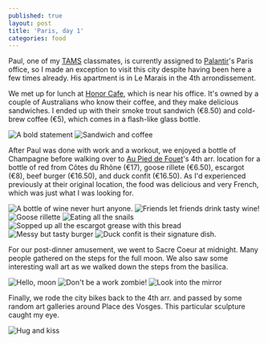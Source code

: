 ```yaml
---
published: true
layout: post
title: 'Paris, day 1'
categories: food
---
```

Paul, one of my [TAMS][tams] classmates, is currently assigned to [Palantir][palantir]'s Paris office, so I made an exception to visit this city despite having been here a few times already. His apartment is in Le Marais in the 4th arrondissement.

<!--more-->

We met up for lunch at [Honor Cafe][honor], which is near his office. It's owned by a couple of Australians who know their coffee, and they make delicious sandwiches. I ended up with their smoke trout sandwich (€8.50) and cold-brew coffee (€5), which comes in a flash-like glass bottle.

![A bold statement]({{site.baseurl}}/images/2016/07/19/paris-day-1/honor-sign.jpeg)
![Sandwich and coffee]({{site.baseurl}}/images/2016/07/19/paris-day-1/sandwich-coffee.jpeg)

After Paul was done with work and a workout, we enjoyed a bottle of Champagne before walking over to [Au Pied de Fouet][aupieddefouet]'s 4th arr. location for a bottle of red from Côtes du Rhône (€17), goose rillete (€6.50), escargot (€8), beef burger (€16.50), and duck confit (€16.50). As I'd experienced previously at their original location, the food was delicious and very French, which was just what I was looking for.

![A bottle of wine never hurt anyone.]({{site.baseurl}}/images/2016/07/19/paris-day-1/wine.jpeg)
![Friends let friends drink tasty wine!]({{site.baseurl}}/images/2016/07/19/paris-day-1/wine-buddies.jpeg)
![Goose rillette]({{site.baseurl}}/images/2016/07/19/paris-day-1/aupieddefouet-rillette.jpeg)
![Eating all the snails]({{site.baseurl}}/images/2016/07/19/paris-day-1/aupieddefouet-escargot.jpeg)
![Sopped up all the escargot grease with this bread]({{site.baseurl}}/images/2016/07/19/paris-day-1/aupieddefouet-bread.jpeg)
![Messy but tasty burger]({{site.baseurl}}/images/2016/07/19/paris-day-1/aupieddefouet-burger.jpeg)
![Duck confit is their signature dish.]({{site.baseurl}}/images/2016/07/19/paris-day-1/aupieddefouet-confit.jpeg)

For our post-dinner amusement, we went to Sacre Coeur at midnight. Many people gathered on the steps for the full moon. We also saw some interesting wall art as we walked down the steps from the basilica.

![Hello, moon]({{site.baseurl}}/images/2016/07/19/paris-day-1/sacrecoeur-moon.jpeg)
![Don't be a work zombie!]({{site.baseurl}}/images/2016/07/19/paris-day-1/sacrecoeur-workzombie.jpeg)
![Look into the mirror]({{site.baseurl}}/images/2016/07/19/paris-day-1/sacrecoeur-mirror.jpeg)

Finally, we rode the city bikes back to the 4th arr. and passed by some random art galleries around Place des Vosges. This particular sculpture caught my eye.

![Hug and kiss]({{site.baseurl}}/images/2016/07/19/paris-day-1/placedevosges-embrace.jpeg)

[aupieddefouet]: http://www.aupieddefouet.com
[honor]: http://www.honor-cafe.com
[palantir]: http://www.palantir.com
[tams]: https://tams.unt.edu